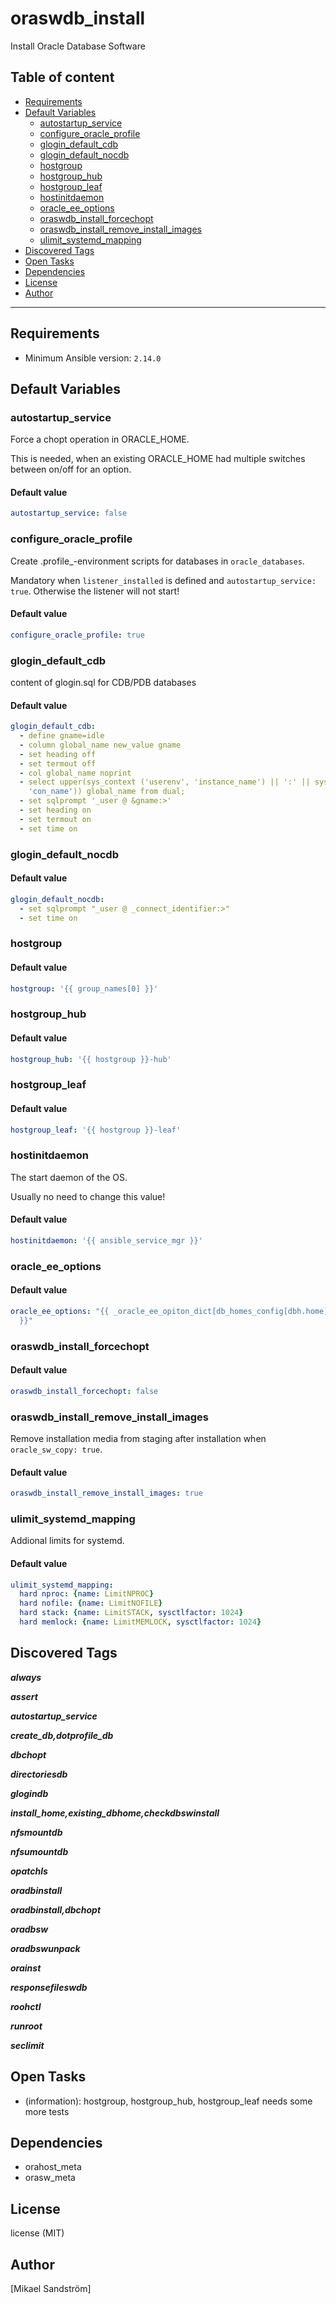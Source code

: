 # oraswdb_install

Install Oracle Database Software

## Table of content

- [Requirements](#requirements)
- [Default Variables](#default-variables)
  - [autostartup_service](#autostartup_service)
  - [configure_oracle_profile](#configure_oracle_profile)
  - [glogin_default_cdb](#glogin_default_cdb)
  - [glogin_default_nocdb](#glogin_default_nocdb)
  - [hostgroup](#hostgroup)
  - [hostgroup_hub](#hostgroup_hub)
  - [hostgroup_leaf](#hostgroup_leaf)
  - [hostinitdaemon](#hostinitdaemon)
  - [oracle_ee_options](#oracle_ee_options)
  - [oraswdb_install_forcechopt](#oraswdb_install_forcechopt)
  - [oraswdb_install_remove_install_images](#oraswdb_install_remove_install_images)
  - [ulimit_systemd_mapping](#ulimit_systemd_mapping)
- [Discovered Tags](#discovered-tags)
- [Open Tasks](#open-tasks)
- [Dependencies](#dependencies)
- [License](#license)
- [Author](#author)

---

## Requirements

- Minimum Ansible version: `2.14.0`

## Default Variables

### autostartup_service

Force a chopt operation in ORACLE_HOME.

This is needed, when an existing ORACLE_HOME had multiple
switches between on/off for an option.

#### Default value

```YAML
autostartup_service: false
```

### configure_oracle_profile

Create .profile_-environment scripts for databases
in `oracle_databases`.

Mandatory when `listener_installed` is defined and
`autostartup_service: true`. Otherwise the listener will not start!

#### Default value

```YAML
configure_oracle_profile: true
```

### glogin_default_cdb

content of glogin.sql for CDB/PDB databases

#### Default value

```YAML
glogin_default_cdb:
  - define gname=idle
  - column global_name new_value gname
  - set heading off
  - set termout off
  - col global_name noprint
  - select upper(sys_context ('userenv', 'instance_name') || ':' || sys_context('userenv',
    'con_name')) global_name from dual;
  - set sqlprompt '_user @ &gname:>'
  - set heading on
  - set termout on
  - set time on
```

### glogin_default_nocdb

#### Default value

```YAML
glogin_default_nocdb:
  - set sqlprompt "_user @ _connect_identifier:>"
  - set time on
```

### hostgroup

#### Default value

```YAML
hostgroup: '{{ group_names[0] }}'
```

### hostgroup_hub

#### Default value

```YAML
hostgroup_hub: '{{ hostgroup }}-hub'
```

### hostgroup_leaf

#### Default value

```YAML
hostgroup_leaf: '{{ hostgroup }}-leaf'
```

### hostinitdaemon

The start daemon of the OS.

Usually no need to change this value!

#### Default value

```YAML
hostinitdaemon: '{{ ansible_service_mgr }}'
```

### oracle_ee_options

#### Default value

```YAML
oracle_ee_options: "{{ _oracle_ee_opiton_dict[db_homes_config[dbh.home]['version']]
  }}"
```

### oraswdb_install_forcechopt

#### Default value

```YAML
oraswdb_install_forcechopt: false
```

### oraswdb_install_remove_install_images

Remove installation media from staging after installation when `oracle_sw_copy: true`.

#### Default value

```YAML
oraswdb_install_remove_install_images: true
```

### ulimit_systemd_mapping

Addional limits for systemd.

#### Default value

```YAML
ulimit_systemd_mapping:
  hard nproc: {name: LimitNPROC}
  hard nofile: {name: LimitNOFILE}
  hard stack: {name: LimitSTACK, sysctlfactor: 1024}
  hard memlock: {name: LimitMEMLOCK, sysctlfactor: 1024}
```

## Discovered Tags

**_always_**

**_assert_**

**_autostartup_service_**

**_create_db,dotprofile_db_**

**_dbchopt_**

**_directoriesdb_**

**_glogindb_**

**_install_home,existing_dbhome,checkdbswinstall_**

**_nfsmountdb_**

**_nfsumountdb_**

**_opatchls_**

**_oradbinstall_**

**_oradbinstall,dbchopt_**

**_oradbsw_**

**_oradbswunpack_**

**_orainst_**

**_responsefileswdb_**

**_roohctl_**

**_runroot_**

**_seclimit_**

## Open Tasks

- (information): hostgroup, hostgroup_hub, hostgroup_leaf needs some more tests

## Dependencies

- orahost_meta
- orasw_meta

## License

license (MIT)

## Author

[Mikael Sandström]
